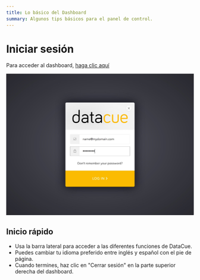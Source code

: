 ```yaml
---
title: Lo básico del Dashboard
summary: Algunos tips básicos para el panel de control.
---
```


# Iniciar sesión
Para acceder al dashboard, [haga clic aquí](https://app.datacue.co)

![Pantalla de inicio de sesión](./images/login.jpg)

## Inicio rápido
- Usa la barra lateral para acceder a las diferentes funciones de DataCue.
- Puedes cambiar tu idioma preferido entre inglés y español con el pie de página.
- Cuando termines, haz clic en "Cerrar sesión" en la parte superior derecha del dashboard.
